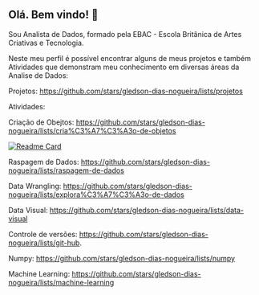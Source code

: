 ## Olá. Bem vindo! 👋

Sou Analista de Dados, formado pela EBAC - Escola Britânica de Artes Criativas e Tecnologia.

Neste meu perfil é possível encontrar alguns de meus projetos e também Atividades que demonstram meu conhecimento em diversas áreas da Analise de Dados: 



Projetos: https://github.com/stars/gledson-dias-nogueira/lists/projetos

Atividades: 



Criação de Obejtos: https://github.com/stars/gledson-dias-nogueira/lists/cria%C3%A7%C3%A3o-de-objetos

[![Readme Card](https://github-readme-stats.vercel.app/api/pin/?username=gledson-dias-nogueira&repo=criação-de-objetos&theme=dark)](https://github.com/stars/gledson-dias-nogueira/lists/criação-de-objetos)





Raspagem de Dados: https://github.com/stars/gledson-dias-nogueira/lists/raspagem-de-dados


Data Wrangling: https://github.com/stars/gledson-dias-nogueira/lists/explora%C3%A7%C3%A3o-de-dados


Data Visual: https://github.com/stars/gledson-dias-nogueira/lists/data-visual



Controle de versões: https://github.com/stars/gledson-dias-nogueira/lists/git-hub.

Numpy: https://github.com/stars/gledson-dias-nogueira/lists/numpy


Machine Learning: https://github.com/stars/gledson-dias-nogueira/lists/machine-learning


<!--
**gledson-dias-nogueira/gledson-dias-nogueira** is a ✨ _special_ ✨ repository because its `README.md` (this file) appears on your GitHub profile.

Here are some ideas to get you started:

- 🔭 I’m currently working on ...
- 🌱 I’m currently learning ...
- 👯 I’m looking to collaborate on ...
- 🤔 I’m looking for help with ...
- 💬 Ask me about ...
- 📫 How to reach me: ...
- 😄 Pronouns: ...
- ⚡ Fun fact: ...
-->
